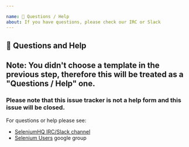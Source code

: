 ```yaml
---

name: 💬 Questions / Help
about: If you have questions, please check our IRC or Slack
---
```


## 💬 Questions and Help

## Note: You didn't choose a template in the previous step, therefore this will be treated as a "Questions / Help" one.

### Please note that this issue tracker is not a help form and this issue will be closed.

For questions or help please see:

- [SeleniumHQ IRC/Slack channel](https://www.selenium.dev/support/)
- [Selenium Users](https://groups.google.com/forum/#!forum/selenium-users) google group
